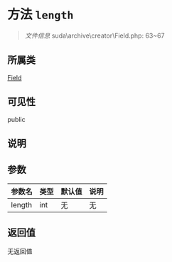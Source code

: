 # 方法 `length`

> *文件信息* suda\archive\creator\Field.php: 63~67

## 所属类 

[Field](../Field.md)

## 可见性

public

## 说明



## 参数


| 参数名 | 类型 | 默认值 | 说明 |
|--------|-----|-------|-------|
| length |  int | 无 | 无 |



## 返回值

无返回值
